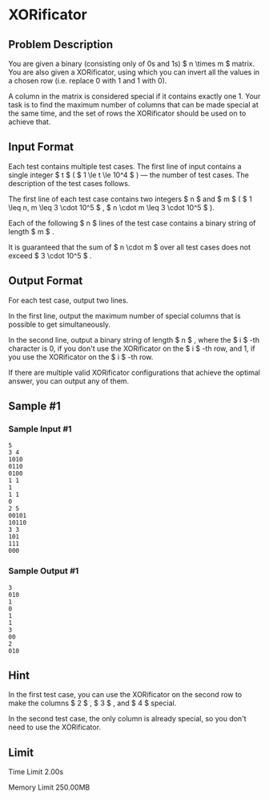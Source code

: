 # XORificator

## Problem Description

You are given a binary (consisting only of 0s and 1s) $ n \times m $ matrix. You are also given a XORificator, using which you can invert all the values in a chosen row (i.e. replace 0 with 1 and 1 with 0).

A column in the matrix is considered special if it contains exactly one 1. Your task is to find the maximum number of columns that can be made special at the same time, and the set of rows the XORificator should be used on to achieve that.

## Input Format

Each test contains multiple test cases. The first line of input contains a single integer $ t $ ( $ 1 \le t \le 10^4 $ ) — the number of test cases. The description of the test cases follows.

The first line of each test case contains two integers $ n $ and $ m $ ( $ 1 \leq n, m \leq 3 \cdot 10^5 $ , $ n \cdot m \leq 3 \cdot 10^5 $ ).

Each of the following $ n $ lines of the test case contains a binary string of length $ m $ .

It is guaranteed that the sum of $ n \cdot m $ over all test cases does not exceed $ 3 \cdot 10^5 $ .

## Output Format

For each test case, output two lines.

In the first line, output the maximum number of special columns that is possible to get simultaneously.

In the second line, output a binary string of length $ n $ , where the $ i $ -th character is 0, if you don't use the XORificator on the $ i $ -th row, and 1, if you use the XORificator on the $ i $ -th row.

If there are multiple valid XORificator configurations that achieve the optimal answer, you can output any of them.

## Sample #1

### Sample Input #1

```
5
3 4
1010
0110
0100
1 1
1
1 1
0
2 5
00101
10110
3 3
101
111
000
```

### Sample Output #1

```
3
010
1
0
1
1
3
00
2
010
```

## Hint

In the first test case, you can use the XORificator on the second row to make the columns $ 2 $ , $ 3 $ , and $ 4 $ special.

In the second test case, the only column is already special, so you don't need to use the XORificator.

## Limit



Time Limit
2.00s

Memory Limit
250.00MB